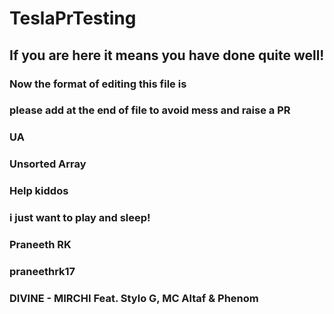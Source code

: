 # TeslaPrTesting

## If you are here it means you have done quite well!

### Now the format of editing this file is

### please add at the end of file to avoid mess and raise a PR

### UA

### Unsorted Array
### Help kiddos

### i just want to play and sleep!

### Praneeth RK
### praneethrk17
### DIVINE - MIRCHI Feat. Stylo G, MC Altaf & Phenom